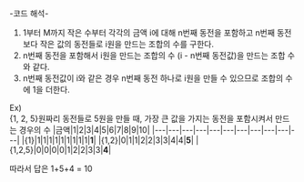 -코드 해석-

1. 1부터 M까지 작은 수부터 각각의 금액 i에 대해 n번째 동전을 포함하고 n번째 동전보다 작은 값의 동전들로 i원을 만드는 조합의 수를 구한다.
2. n번째 동전을 포함해서 i원을 만드는 조합의 수 (i - n번째 동전값)을 만드는 조합 수와 같다.
3. n번째 동전값이 i와 같은 경우 n번째 동전 하나로 i원을 만들 수 있으므로 조합의 수에 1을 더한다.

Ex)  
{1, 2, 5}원짜리 동전들로 5원을 만들 때, 가장 큰 값을 가지는 동전을 포함시켜서 만드는 경우의 수
|금액|1|2|3|4|5|6|7|8|9|10|
|---|---|---|---|---|---|---|---|---|---|---|
|{1}|1|1|1|1|1|1|1|1|1|**1**|
|{1,2}|0|1|1|2|2|3|3|4|4|**5**|
|{1,2,5}|0|0|0|0|1|2|2|3|3|**4**|

따라서 답은 1+5+4 = 10
